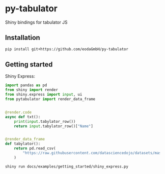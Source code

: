 # py-tabulator

Shiny bindings for tabulator JS

## Installation

```bash
pip install git+https://github.com/eodaGmbH/py-tabulator
```

## Getting started

Shiny Express:

```python
import pandas as pd
from shiny import render
from shiny.express import input, ui
from pytabulator import render_data_frame


@render.code
async def txt():
    print(input.tabylator_row())
    return input.tabylator_row()["Name"]


@render_data_frame
def tabylator():
    return pd.read_csv(
        "https://raw.githubusercontent.com/datasciencedojo/datasets/master/titanic.csv"
    )
```

```bash
shiny run docs/examples/getting_started/shiny_express.py
```